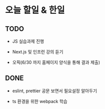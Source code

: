 # 오늘 할일 & 한일

## TODO

- JS 실습과제 진행

- Next.js 및 인프런 강의 듣기

- 오픽(6/30 까지 홈페이지 양식을 통해 결과 제출)

## DONE

- eslint, prettier 공문 보면서 필요설정 알아두기

- ts 환경을 위한 webpack 학습
